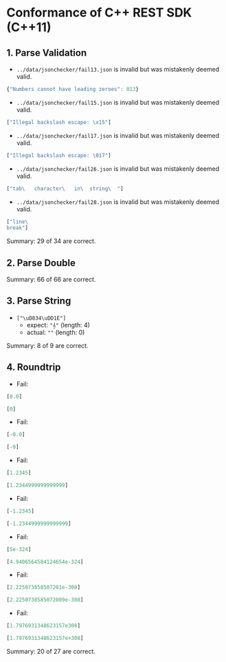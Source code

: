 # Conformance of C++ REST SDK (C++11)

## 1. Parse Validation

* `../data/jsonchecker/fail13.json` is invalid but was mistakenly deemed valid.
~~~js
{"Numbers cannot have leading zeroes": 013}
~~~

* `../data/jsonchecker/fail15.json` is invalid but was mistakenly deemed valid.
~~~js
["Illegal backslash escape: \x15"]
~~~

* `../data/jsonchecker/fail17.json` is invalid but was mistakenly deemed valid.
~~~js
["Illegal backslash escape: \017"]
~~~

* `../data/jsonchecker/fail26.json` is invalid but was mistakenly deemed valid.
~~~js
["tab\   character\   in\  string\  "]
~~~

* `../data/jsonchecker/fail28.json` is invalid but was mistakenly deemed valid.
~~~js
["line\
break"]
~~~


Summary: 29 of 34 are correct.

## 2. Parse Double


Summary: 66 of 66 are correct.

## 3. Parse String

* `["\uD834\uDD1E"]`
  * expect: `"𝄞"` (length: 4)
  * actual: `""` (length: 0)


Summary: 8 of 9 are correct.

## 4. Roundtrip

* Fail:
~~~js
[0.0]
~~~

~~~js
[0]
~~~

* Fail:
~~~js
[-0.0]
~~~

~~~js
[-0]
~~~

* Fail:
~~~js
[1.2345]
~~~

~~~js
[1.2344999999999999]
~~~

* Fail:
~~~js
[-1.2345]
~~~

~~~js
[-1.2344999999999999]
~~~

* Fail:
~~~js
[5e-324]
~~~

~~~js
[4.9406564584124654e-324]
~~~

* Fail:
~~~js
[2.225073858507201e-308]
~~~

~~~js
[2.2250738585072009e-308]
~~~

* Fail:
~~~js
[1.7976931348623157e308]
~~~

~~~js
[1.7976931348623157e+308]
~~~


Summary: 20 of 27 are correct.

